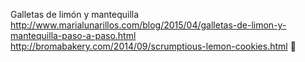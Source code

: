 Galletas de limón y mantequilla	http://www.marialunarillos.com/blog/2015/04/galletas-de-limon-y-mantequilla-paso-a-paso.html	http://bromabakery.com/2014/09/scrumptious-lemon-cookies.html
਍